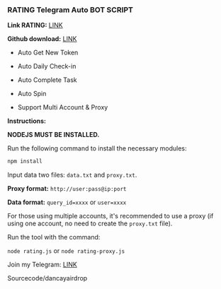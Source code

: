 ### RATING Telegram Auto BOT SCRIPT

**Link RATING:** [LINK](https://t.me/rating/app?startapp=ref_ad83f71416732111)

**Github download:** [LINK](https://github.com/codenewinsight/RATING-Telegram-Bot)

- Auto Get New Token

- Auto Daily Check-in

- Auto Complete Task

- Auto Spin

- Support Multi Account & Proxy


**Instructions:**

**NODEJS MUST BE INSTALLED.**

Run the following command to install the necessary modules:

```bash
npm install
```
Input data two files: `data.txt` and `proxy.txt`.

**Proxy format:** `http://user:pass@ip:port`

**Data format:** `query_id=xxxx` or `user=xxxx`

For those using multiple accounts, it's recommended to use a proxy (if using one account, no need to create the `proxy.txt` file).

Run the tool with the command:

`node rating.js` or `node rating-proxy.js`

Join my Telegram: [LINK](https://t.me/scriptsharing)

Sourcecode/dancayairdrop